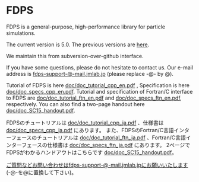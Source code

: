 # FDPS

FDPS is a general-purpose, high-performance library for particle simulations.

The current version is 5.0. The previous versions are [here](https://github.com/FDPS/FDPS/releases).

We maintain this from subversion-over-github interface.

If you have some questions, please do not hesitate to contact us. Our
e-mail address is fdps-support-@-mail.jmlab.jp (please replace -@- by @).

Tutorial of FDPS is here
[doc/doc_tutorial_cpp_en.pdf](https://github.com/FDPS/FDPS/blob/master/doc/doc_tutorial_cpp_en.pdf?raw=true)
, Specification is here
[doc/doc_specs_cpp_en.pdf](https://github.com/FDPS/FDPS/blob/master/doc/doc_specs_cpp_en.pdf?raw=true).
Tutorial and specification of Fortran/C interface to FDPS are
[doc/doc_tutorial_ftn_en.pdf](https://github.com/FDPS/FDPS/blob/master/doc/doc_tutorial_ftn_en.pdf?raw=true)
and
[doc/doc_specs_ftn_en.pdf](https://github.com/FDPS/FDPS/blob/master/doc/doc_specs_ftn_en.pdf?raw=true),
respectively.
You can also find a two-page handout here
[doc/doc_SC15_handout.pdf](https://github.com/FDPS/FDPS/blob/master/doc/doc_SC15_handout.pdf?raw=true).


FDPSのチュートリアルは
[doc/doc_tutorial_cpp_ja.pdf](https://github.com/FDPS/FDPS/blob/master/doc/doc_tutorial_cpp_ja.pdf?raw=true)
、仕様書は
[doc/doc_specs_cpp_ja.pdf](https://github.com/FDPS/FDPS/blob/master/doc/doc_specs_cpp_ja.pdf?raw=true)
にあります。
また、FDPSのFortran/C言語インターフェースのチュートリアルは
[doc/doc_tutorial_ftn_ja.pdf](https://github.com/FDPS/FDPS/blob/master/doc/doc_tutorial_ftn_ja.pdf?raw=true)
、Fortran/C言語インターフェースの仕様書は
[doc/doc_specs_ftn_ja.pdf](https://github.com/FDPS/FDPS/blob/master/doc/doc_specs_ftn_ja.pdf?raw=true)
にあります。
2ページでFDPSがわかるハンドアウトはこちらです
[doc/doc_SC15_handout.pdf](https://github.com/FDPS/FDPS/blob/master/doc/doc_SC15_handout.pdf?raw=true)。

ご質問などお問い合わせはfdps-support-@-mail.jmlab.jpにお願いいたします (-@-を@に置換して下さい)。
